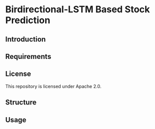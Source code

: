 # Birdirectional-LSTM Based Stock Prediction

## Introduction

## Requirements

## License
This repository is licensed under Apache 2.0.

## Structure

## Usage
